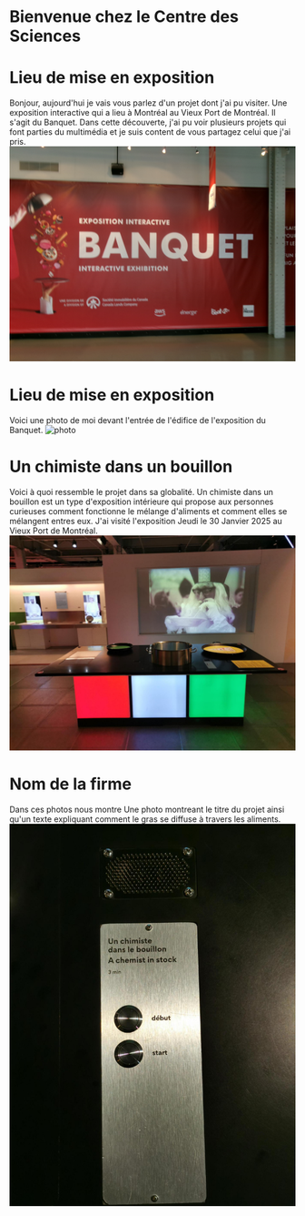  # Bienvenue chez le Centre des Sciences
 
 # Lieu de mise en exposition
 Bonjour, aujourd'hui je vais vous parlez d'un projet dont j'ai pu visiter. Une exposition interactive qui a lieu à Montréal au Vieux Port de Montréal. Il s'agit du Banquet.
 Dans cette découverte, j'ai pu voir plusieurs projets qui font parties du multimédia et je suis content de vous partagez
 celui que j'ai pris. ![photo](Medias/le_banquet.JPG)

# Lieu de mise en exposition
Voici une photo de moi devant l'entrée de l'édifice de l'exposition du Banquet.   ![photo](Medias/entrée_01.png)

# Un chimiste dans un bouillon
Voici à quoi ressemble le projet dans sa globalité. Un chimiste dans un bouillon est un type d'exposition intérieure qui propose aux personnes curieuses
comment fonctionne le mélange d'aliments et comment elles se mélangent entres eux. J'ai visité l'exposition Jeudi le 30 Janvier 2025 au Vieux Port de Montréal.
![photo](Medias/bouillon_vue_ensemble.jfif)

# Nom de la firme 
 Dans ces photos nous montre Une photo montreant le titre du projet ainsi qu'un texte expliquant comment le gras se diffuse à travers les aliments. ![photo](Medias/bouillon_titre.jfif)





